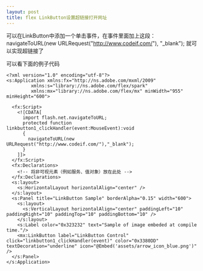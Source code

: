 ```yaml
---
layout: post
title: flex LinkButton设置超链接打开网址
---
```


可以在LinkButton中添加一个单击事件，在事件里面加上这段：
navigateToURL(new URLRequest("http://www.codeif.com/"), "_blank");  就可以实现超链接了

可以看下面的例子代码

    <?xml version="1.0" encoding="utf-8"?>
    <s:Application xmlns:fx="http://ns.adobe.com/mxml/2009" 
             xmlns:s="library://ns.adobe.com/flex/spark" 
             xmlns:mx="library://ns.adobe.com/flex/mx" minWidth="955" minHeight="600">
    
      <fx:Script>
        <![CDATA[
          import flash.net.navigateToURL;
          protected function linkbutton1_clickHandler(event:MouseEvent):void
          {
            navigateToURL(new URLRequest("http://www.codeif.com/"),"_blank");
          }
        ]]>
      </fx:Script>
      <fx:Declarations>
        <!-- 将非可视元素（例如服务、值对象）放在此处 -->
      </fx:Declarations>
      <s:layout>
        <s:HorizontalLayout horizontalAlign="center" />
      </s:layout>
      <s:Panel title="LinkButton Sample" borderAlpha="0.15" width="600">
        <s:layout>
          <s:VerticalLayout horizontalAlign="center" paddingLeft="10" paddingRight="10" paddingTop="10" paddingBottom="10" />     
        </s:layout>
        <s:Label color="0x323232" text="Sample of image embeded at compile time."/>
        <mx:LinkButton label="LinkButton Control" click="linkbutton1_clickHandler(event)" color="0x3380DD" textDecoration="underline" icon="@Embed('assets/arrow_icon_blue.png')" />
      </s:Panel>
    </s:Application>